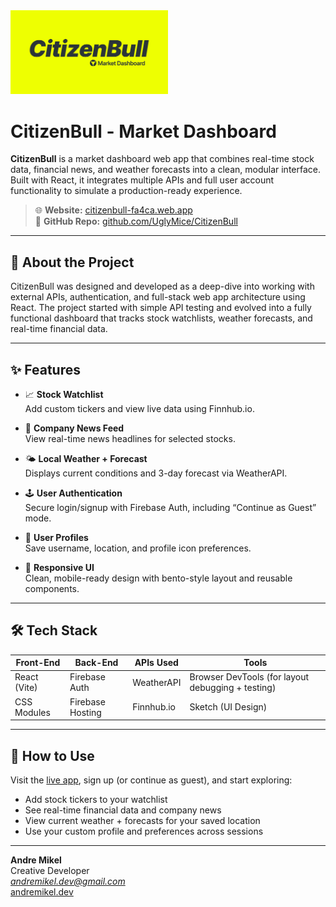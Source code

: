 <img src="public/cb-heading.jpg" alt="CitizenBull Header" width="50%" />

# CitizenBull - Market Dashboard

**CitizenBull** is a market dashboard web app that combines real-time stock data, financial news, and weather forecasts into a clean, modular interface. Built with React, it integrates multiple APIs and full user account functionality to simulate a production-ready experience.

> 🌐 **Website:** [citizenbull-fa4ca.web.app](https://citizenbull-fa4ca.web.app)  
> 📁 **GitHub Repo:** [github.com/UglyMice/CitizenBull](https://github.com/UglyMice/CitizenBull)

---

## 🚀 About the Project

CitizenBull was designed and developed as a deep-dive into working with external APIs, authentication, and full-stack web app architecture using React. The project started with simple API testing and evolved into a fully functional dashboard that tracks stock watchlists, weather forecasts, and real-time financial data.

---

## ✨ Features

- 📈 **Stock Watchlist**  
  Add custom tickers and view live data using Finnhub.io.

- 📰 **Company News Feed**  
  View real-time news headlines for selected stocks.

- 🌤️ **Local Weather + Forecast**  
  Displays current conditions and 3-day forecast via WeatherAPI.

- 🕹️ **User Authentication**  
  Secure login/signup with Firebase Auth, including “Continue as Guest” mode.

- 👤 **User Profiles**  
  Save username, location, and profile icon preferences.

- 🧠 **Responsive UI**  
  Clean, mobile-ready design with bento-style layout and reusable components.

---

## 🛠️ Tech Stack

| Front-End      | Back-End     | APIs Used           | Tools           |
|----------------|--------------|---------------------|------------------|
| React (Vite)   | Firebase Auth | WeatherAPI          | Browser DevTools (for layout debugging + testing)         |
| CSS Modules    | Firebase Hosting | Finnhub.io       | Sketch (UI Design) |

---

## 🧭 How to Use

Visit the [live app](https://citizenbull-fa4ca.web.app), sign up (or continue as guest), and start exploring:

- Add stock tickers to your watchlist  
- See real-time financial data and company news  
- View current weather + forecasts for your saved location  
- Use your custom profile and preferences across sessions

---

<strong>Andre Mikel</strong> <br/>
Creative Developer <br/>
<em>andremikel.dev@gmail.com</em> <br/>
[andremikel.dev](https://andremikel.dev/)
